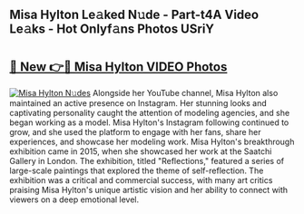 ## Misa Hylton Le𝚊ked N𝚞de - Part-t4A Video Le𝚊ks - Hot Onlyf𝚊ns Photos USriY

# <h2><a href="http://ab98400.deff.icu/?id=Misa+Hylton">🔗 New 👉🔴 Misa Hylton VIDEO Photos</a></h2>

[![Misa Hylton N𝚞des](https://i.imgur.com/rIISA9y.gif)](http://ab98400.deff.icu/?id=Misa+Hylton)
Alongside her YouTube channel, Misa Hylton also maintained an active presence on Instagram. Her stunning looks and captivating personality caught the attention of modeling agencies, and she began working as a model. Misa Hylton's Instagram following continued to grow, and she used the platform to engage with her fans, share her experiences, and showcase her modeling work. Misa Hylton's breakthrough exhibition came in 2015, when she showcased her work at the Saatchi Gallery in London. The exhibition, titled "Reflections," featured a series of large-scale paintings that explored the theme of self-reflection. The exhibition was a critical and commercial success, with many art critics praising Misa Hylton's unique artistic vision and her ability to connect with viewers on a deep emotional level.
